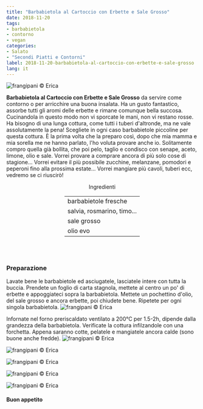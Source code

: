 ```yaml
---
title: "Barbabietola al Cartoccio con Erbette e Sale Grosso"
date: 2018-11-20
tags:
- barbabietola
- contorno
- vegan
categories:
- Salato
- "Secondi Piatti e Contorni"
label: 2018-11-20-barbabietola-al-cartoccio-con-erbette-e-sale-grosso
lang: it 
---
```

![](header.jpg "frangipani © Erica")

**Barbabietola al Cartoccio con Erbette e Sale Grosso** da servire come contorno o per arricchire una buona insalata. Ha un gusto fantastico, assorbe tutti gli aromi delle erbette e rimane comunque bella succosa. Cucinandola in questo modo non vi sporcate le mani, non vi restano rosse. Ha bisogno di una lunga cottura, come tutti i tuberi d'altronde, ma ne vale assolutamente la pena! Scegliete in ogni caso barbabietole piccoline per questa cottura. È la prima volta che la preparo così, dopo che mia mamma e mia sorella me ne hanno parlato, l'ho voluta provare anche io. Solitamente compro quella già bollita, che poi pelo, taglio e condisco con senape, aceto, limone, olio e sale. Vorrei provare a comprare ancora di più solo cose di stagione... Vorrei evitare il più possibile zucchine, melanzane, pomodori e peperoni fino alla prossima estate... Vorrei mangiare più cavoli, tuberi ecc, vedremo se ci riuscirò! 

<div id="wrapper" style="text-align: center">
  <div id="yourdiv" style="display: inline-block;">
    <div class="ingredients" itemscope itemtype="http://schema.org/Recipe">
      <span itemprop="name" style="display:none;">Barbabietola al Cartoccio con Erbette e Sale Grosso</span>
      <span itemprop="recipeCategory" style="display:none;">Salato</span>
      <img itemprop="image" style="display:none;" class="ignore-gallery-item" src="header.jpeg"/>
      <span itemprop="author" style="display:none;">Erica Raiano</span>
      <span itemprop="description" style="display:none;">Barbabietola al Cartoccio con Erbette e Sale Grosso da servire come contorno o per arricchire una buona insalata.</span>
      <div class="ingredients-title">Ingredienti</div>
      <table>
        <tbody>
          </tr>
          <tr itemprop="recipeIngredient">
            <td>barbabietole fresche</td>
          </tr>
          <tr itemprop="recipeIngredient">
            <td>salvia, rosmarino, timo...</td>
          </tr>
          <tr itemprop="recipeIngredient">
            <td>sale grosso</td>
          </tr>
          <tr itemprop="recipeIngredient">
            <td>olio evo</td>
          </tr>
          <tr>
        </tbody>
      </table>
      <br></br>
    </div>
  </div>
</div>


<h3>
  <font color="grey">
    <i class="fa fa-cogs"></i>
  </font> Preparazione
</h3>

Lavate bene le barbabietole ed asciugatele, lasciatele intere con tutta la buccia. Prendete un foglio di carta stagnola, mettete al centro un po' di erbette e appoggiateci sopra la barbabietola. Mettete un pochettino d'olio, del sale grosso e ancora erbette, poi chiudete bene. Ripetete per ogni singola barbabietola.
![](barbabietola.jpg "frangipani © Erica")

Infornate nel forno preriscaldato ventilato a 200°C per 1.5-2h, dipende dalla grandezza della barbabietola. Verificate la cottura infilzandole con una forchetta. Appena saranno cotte, pelatele e mangiatele ancora calde (sono buone anche fredde).
![](risultato1.jpg "frangipani © Erica")

![](risultato2.jpg "frangipani © Erica")

![](risultato3.jpg "frangipani © Erica")

![](risultato4.jpg "frangipani © Erica")

![](risultato5.jpg "frangipani © Erica")

<h4>Buon appetito
  <font color="red">
    <i class="fa fa-smile-o"></i>
  </font>
</h4>